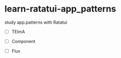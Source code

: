 # learn-ratatui-app_patterns
study app.patterns with Ratatui

- [ ] TElmA
- [ ] Component
- [ ] Flux

